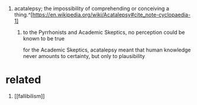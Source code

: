 1. acatalepsy; the impossibility of comprehending or conceiving a thing.^[https://en.wikipedia.org/wiki/Acatalepsy#cite_note-cyclopaedia-1]
	1. to the Pyrrhonists and Academic Skeptics, no perception could be known to be true

		for the Academic Skeptics, acatalepsy meant that human knowledge never amounts to certainty, but only to plausibility
		
# related
1. [[fallibilism]]
